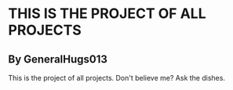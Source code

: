# THIS IS THE PROJECT OF ALL PROJECTS

## By GeneralHugs013

This is the project of all projects. Don't believe me? Ask the dishes. 